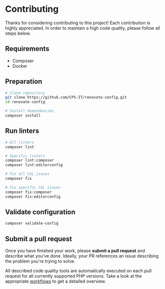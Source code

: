 # Contributing

Thanks for considering contributing to this project! Each contribution is
highly appreciated. In order to maintain a high code quality, please follow
all steps below.

## Requirements

- Composer
- Docker

## Preparation

```bash
# Clone repository
git clone https://github.com/CPS-IT/renovate-config.git
cd renovate-config

# Install dependencies
composer install
```

## Run linters

```bash
# All linters
composer lint

# Specific linters
composer lint:composer
composer lint:editorconfig

# Fix all CGL issues
composer fix

# Fix specific CGL issues
composer fix:composer
composer fix:editorconfig
```

## Validate configuration

```bash
composer validate-config
```

## Submit a pull request

Once you have finished your work, please **submit a pull request** and describe
what you've done. Ideally, your PR references an issue describing the problem
you're trying to solve.

All described code quality tools are automatically executed on each pull request
for all currently supported PHP versions. Take a look at the appropriate
[workflows][1] to get a detailed overview.

[1]: .github/workflows
